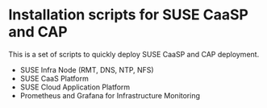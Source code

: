# Installation scripts for SUSE CaaSP and CAP

This is a set of scripts to quickly deploy SUSE CaaSP and CAP deployment.

* SUSE Infra Node (RMT, DNS, NTP, NFS)
* SUSE CaaS Platform
* SUSE Cloud Application Platform
* Prometheus and Grafana for Infrastructure Monitoring

